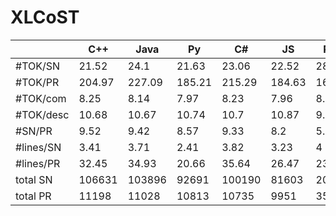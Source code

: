 # XLCoST


|            |   C++        | Java          | Py          | C#           | JS          | PHP          | C          | Avg          |
|------------|--------------|---------------|-------------|--------------|-------------|--------------|------------|--------------|
| \#TOK/SN   | 21.52        | 24.1          | 21.63       | 23.06        | 22.52       | 28.14        | 25.37      | 22.83        |
| \#TOK/PR   | 204.97       | 227.09        | 185.21      | 215.29       | 184.63      | 163.51       | 197.95     | 201.29       |
| \#TOK/com  | 8.25         | 8.14          | 7.97        | 8.23         | 7.96        | 8.45         | 9.67       | 8.15         |
| \#TOK/desc | 10.68        | 10.67         | 10.74       | 10.7         | 10.87       | 9.91         | 8.19       | 10.66        |
| \#SN/PR    | 9.52         | 9.42          | 8.57        | 9.33         | 8.2         | 5.81         | 7.77       | 8.82         |
| \#lines/SN | 3.41         | 3.71          | 2.41        | 3.82         | 3.23        | 4            | 4.05       | 3.37         |
| \#lines/PR | 32.45        | 34.93         | 20.66       | 35.64        | 26.47       | 23.23        | 31.5       | 29.71        |
| total SN   | 106631       | 103896        | 92691       | 100190       | 81603       | 20648        | 4461       | -            |
| total PR   | 11198        | 11028         | 10813       | 10735        | 9951        | 3553         | 574        | -            |

